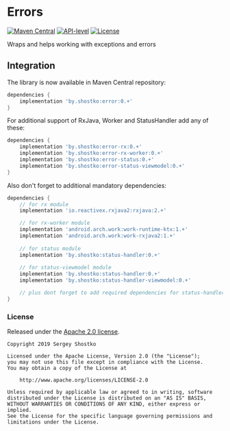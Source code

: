 # Errors

[![Maven Central](https://img.shields.io/maven-central/v/by.shostko/error?style=flat)](#integration) [![API-level](https://img.shields.io/badge/API-14+-blue?style=flat&logo=android)](https://source.android.com/setup/start/build-numbers) [![License](https://img.shields.io/badge/license-Apach%202.0-green?style=flat)](#license) 

Wraps and helps working with exceptions and errors

## Integration

The library is now available in Maven Central repository:

```gradle
dependencies {
    implementation 'by.shostko:error:0.+'
}
```

For additional support of RxJava, Worker and StatusHandler add any of these:
```gradle
dependencies {
    implementation 'by.shostko:error-rx:0.+'
    implementation 'by.shostko:error-rx-worker:0.+'
    implementation 'by.shostko:error-status:0.+'
    implementation 'by.shostko:error-status-viewmodel:0.+'
}
```

Also don't forget to additional mandatory dependencies:
```gradle
dependencies {
    // for rx module
    implementation 'io.reactivex.rxjava2:rxjava:2.+' 

    // for rx-worker module
    implementation 'android.arch.work:work-runtime-ktx:1.+'
    implementation 'android.arch.work:work-rxjava2:1.+'
    
    // for status module
    implementation 'by.shostko:status-handler:0.+'
    
    // for status-viewmodel module
    implementation 'by.shostko:status-handler:0.+'
    implementation 'by.shostko:status-handler-viewmodel:0.+'

    // plus dont forget to add required dependencies for status-handler library itself
}
```

### License

Released under the [Apache 2.0 license](LICENSE).

```
Copyright 2019 Sergey Shostko

Licensed under the Apache License, Version 2.0 (the "License");
you may not use this file except in compliance with the License.
You may obtain a copy of the License at

    http://www.apache.org/licenses/LICENSE-2.0

Unless required by applicable law or agreed to in writing, software
distributed under the License is distributed on an "AS IS" BASIS,
WITHOUT WARRANTIES OR CONDITIONS OF ANY KIND, either express or implied.
See the License for the specific language governing permissions and
limitations under the License.
```
